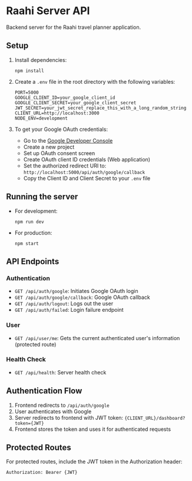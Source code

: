 # Raahi Server API

Backend server for the Raahi travel planner application.

## Setup

1. Install dependencies:
   ```
   npm install
   ```

2. Create a `.env` file in the root directory with the following variables:
   ```
   PORT=5000
   GOOGLE_CLIENT_ID=your_google_client_id
   GOOGLE_CLIENT_SECRET=your_google_client_secret
   JWT_SECRET=your_jwt_secret_replace_this_with_a_long_random_string
   CLIENT_URL=http://localhost:3000
   NODE_ENV=development
   ```

3. To get your Google OAuth credentials:
   - Go to the [Google Developer Console](https://console.developers.google.com/)
   - Create a new project
   - Set up OAuth consent screen
   - Create OAuth client ID credentials (Web application)
   - Set the authorized redirect URI to: `http://localhost:5000/api/auth/google/callback`
   - Copy the Client ID and Client Secret to your `.env` file

## Running the server

- For development:
  ```
  npm run dev
  ```

- For production:
  ```
  npm start
  ```

## API Endpoints

### Authentication

- `GET /api/auth/google`: Initiates Google OAuth login
- `GET /api/auth/google/callback`: Google OAuth callback
- `GET /api/auth/logout`: Logs out the user
- `GET /api/auth/failed`: Login failure endpoint

### User

- `GET /api/user/me`: Gets the current authenticated user's information (protected route)

### Health Check

- `GET /api/health`: Server health check

## Authentication Flow

1. Frontend redirects to `/api/auth/google`
2. User authenticates with Google
3. Server redirects to frontend with JWT token: `{CLIENT_URL}/dashboard?token={JWT}`
4. Frontend stores the token and uses it for authenticated requests

## Protected Routes

For protected routes, include the JWT token in the Authorization header:
```
Authorization: Bearer {JWT}
```
